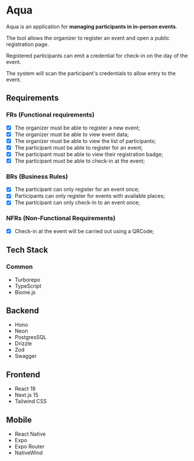 # Aqua

Aqua is an application for **managing participants in in-person events**.

The tool allows the organizer to register an event and open a public registration page.

Registered participants can emit a credential for check-in on the day of the event.

The system will scan the participant's credentials to allow entry to the event.

## Requirements

### FRs (Functional requirements)

- [x] The organizer must be able to register a new event;
- [x] The organizer must be able to view event data;
- [x] The organizer must be able to view the list of participants;
- [x] The participant must be able to register for an event;
- [x] The participant must be able to view their registration badge;
- [x] The participant must be able to check-in at the event;

### BRs (Business Rules)

- [x] The participant can only register for an event once;
- [x] Participants can only register for events with available places;
- [x] The participant can only check-in to an event once;

### NFRs (Non-Functional Requirements)

- [x] Check-in at the event will be carried out using a QRCode;

## Tech Stack

### Common

- Turborepo
- TypeScript
- Biome.js

## Backend

- Hono
- Neon
- PostgresSQL
- Drizzle
- Zod
- Swagger

## Frontend

- React 19
- Next.js 15
- Tailwind CSS

## Mobile

- React Native
- Expo
- Expo Router
- NativeWind
